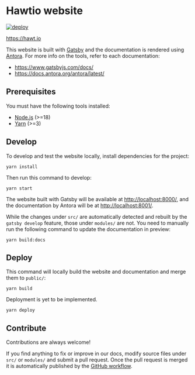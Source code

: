 # Hawtio website

[![deploy](https://github.com/hawtio/website/actions/workflows/deploy.yml/badge.svg)](https://github.com/hawtio/website/actions/workflows/deploy.yml)

<https://hawt.io>

This website is built with [Gatsby](https://www.gatsbyjs.com/) and the documentation is rendered using [Antora](https://antora.org/). For more info on the tools, refer to each documentation:

- <https://www.gatsbyjs.com/docs/>
- <https://docs.antora.org/antora/latest/>

## Prerequisites

You must have the following tools installed:

- [Node.js](http://nodejs.org) (>=18)
- [Yarn](https://yarnpkg.com) (>=3)

## Develop

To develop and test the website locally, install dependencies for the project:

```console
yarn install
```

Then run this command to develop:

```console
yarn start
```

The website built with Gatsby will be available at <http://localhost:8000/>, and the documentation by Antora will be at <http://localhost:8001/>.

While the changes under `src/` are automatically detected and rebuilt by the `gatsby develop` feature, those under `modules/` are not. You need to manually run the following command to update the documentation in preview:

```console
yarn build:docs
```

## Deploy

This command will locally build the website and documentation and merge them to `public/`:

```console
yarn build
```

Deployment is yet to be implemented.

```console
yarn deploy
```

## Contribute

Contributions are always welcome!

If you find anything to fix or improve in our docs, modify source files under `src/` or `modules/` and submit a pull request. Once the pull request is merged it is automatically published by the [GitHub workflow](https://github.com/hawtio/website/actions/workflows/deploy.yml).
